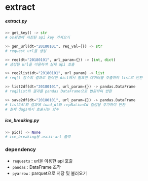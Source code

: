 # extract

##### extract.py
```python
>> get_key() -> str
# os환경에 저장된 api key 가져오기

>> gen_url(dt="20180101", req_val={}) -> str
# request url을 생성

>> req(dt="20180101", url_param={}) -> (int, dict)
# 생성된 url을 이용하여 실제 api 호출

>> req2list(dt="20180101", url_param) -> list
# req() 함수의 결과로 얻어진 dict에서 필요한 데이터를 추출하여 list로 반환

>> list2df(dt="20180101", url_param={}) -> pandas.DataFrame
# req2list의 결과를 pandas DataFrame으로 변환하여 반환

>> save2df(dt="20180101", url_param={}) -> pandas.DataFrame
# list2df의 결과에 load_dt와 repNationCd 컬럼을 추가하여 반환
# 실제 dags에서 호출되는 함수
```
##### ice_breaking.py
```python
>> pic() -> None
# ice_breaking용 ascii-art 출력
```

### dependency
- `requests` : url을 이용한 api 호출
- `pandas`   : DataFrame 조작
- `pyarrow`  : parquet으로 저장 및 불러오기

